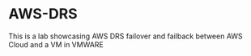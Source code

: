 # AWS-DRS
This is a lab showcasing AWS DRS failover and failback between AWS Cloud and a VM in VMWARE
